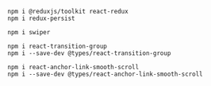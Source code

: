     npm i @reduxjs/toolkit react-redux
    npm i redux-persist

    npm i swiper

    npm i react-transition-group
    npm i --save-dev @types/react-transition-group

    npm i react-anchor-link-smooth-scroll
    npm i --save-dev @types/react-anchor-link-smooth-scroll
